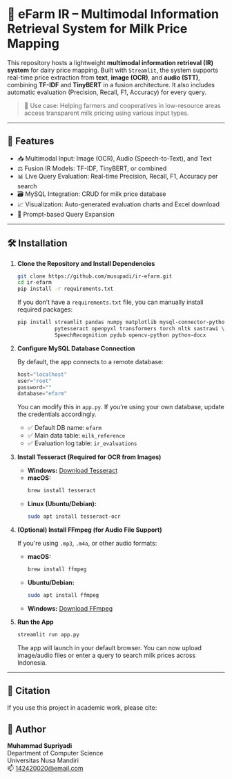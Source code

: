 # 🧠 eFarm IR – Multimodal Information Retrieval System for Milk Price Mapping

This repository hosts a lightweight **multimodal information retrieval (IR) system** for dairy price mapping. Built with `Streamlit`, the system supports real-time price extraction from **text**, **image (OCR)**, and **audio (STT)**, combining **TF-IDF** and **TinyBERT** in a fusion architecture. It also includes automatic evaluation (Precision, Recall, F1, Accuracy) for every query.

> 🧪 Use case: Helping farmers and cooperatives in low-resource areas access transparent milk pricing using various input types.

---

## 🚀 Features

- 📥 Multimodal Input: Image (OCR), Audio (Speech-to-Text), and Text
- ⚖️ Fusion IR Models: TF-IDF, TinyBERT, or combined
- 📊 Live Query Evaluation: Real-time Precision, Recall, F1, Accuracy per search
- 🗃️ MySQL Integration: CRUD for milk price database
- 📈 Visualization: Auto-generated evaluation charts and Excel download
- 🧠 Prompt-based Query Expansion

---

## 🛠️ Installation

1. **Clone the Repository and Install Dependencies**

    ```bash
    git clone https://github.com/musupadi/ir-efarm.git
    cd ir-efarm
    pip install -r requirements.txt
    ```

    If you don’t have a `requirements.txt` file, you can manually install required packages:

    ```bash
    pip install streamlit pandas numpy matplotlib mysql-connector-python scikit-learn \
                pytesseract openpyxl transformers torch nltk sastrawi \
                SpeechRecognition pydub opencv-python python-docx
    ```

2. **Configure MySQL Database Connection**

    By default, the app connects to a remote database:

    ```python
    host="localhost"
    user="root"
    password=""
    database="efarm"
    ```

    You can modify this in `app.py`. If you’re using your own database, update the credentials accordingly.

    - ✅ Default DB name: `efarm`
    - ✅ Main data table: `milk_reference`
    - ✅ Evaluation log table: `ir_evaluations`

3. **Install Tesseract (Required for OCR from Images)**

    - **Windows:** [Download Tesseract](https://github.com/tesseract-ocr/tesseract#windows)
    - **macOS:**
      ```bash
      brew install tesseract
      ```
    - **Linux (Ubuntu/Debian):**
      ```bash
      sudo apt install tesseract-ocr
      ```

4. **(Optional) Install FFmpeg (for Audio File Support)**

    If you're using `.mp3`, `.m4a`, or other audio formats:

    - **macOS:**
      ```bash
      brew install ffmpeg
      ```
    - **Ubuntu/Debian:**
      ```bash
      sudo apt install ffmpeg
      ```
    - **Windows:** [Download FFmpeg](https://ffmpeg.org/download.html)

5. **Run the App**

    ```bash
    streamlit run app.py
    ```

    The app will launch in your default browser. You can now upload image/audio files or enter a query to search milk prices across Indonesia.

---

## 📑 Citation
If you use this project in academic work, please cite:

## 👤 Author

**Muhammad Supriyadi**  
Department of Computer Science  
Universitas Nusa Mandiri  
📫 142420020@email.com